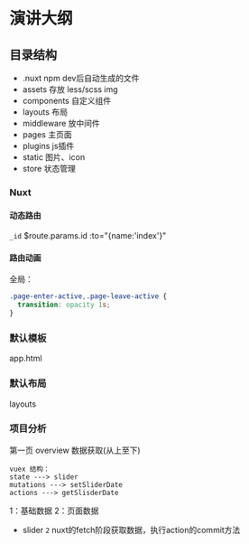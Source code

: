 # 演讲大纲

## 目录结构
- .nuxt npm dev后自动生成的文件
- assets 存放 less/scss img
- components 自定义组件
- layouts 布局
- middleware 放中间件
- pages 主页面
- plugins js插件
- static 图片、icon
- store 状态管理

### Nuxt

<nuxt-link :to="{name:'index'}"></nuxt-link>

#### 动态路由
`_id` $route.params.id :to="{name:'index'}"

#### 路由动画

全局：
```css
.page-enter-active,.page-leave-active {
  transition: opacity 1s;
}
```

### 默认模板
app.html

### 默认布局
layouts

<!-- ------------------------------------------------ -->
### 项目分析
第一页 overview
数据获取(从上至下)

```
vuex 结构：
state ---> slider
mutations ---> setSliderDate
actions ---> getSlisderDate

```

1：基础数据
2：页面数据
- slider `2` nuxt的fetch阶段获取数据，执行action的commit方法